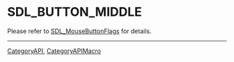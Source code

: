 # SDL_BUTTON_MIDDLE

Please refer to [SDL_MouseButtonFlags](SDL_MouseButtonFlags) for details.

----
[CategoryAPI](CategoryAPI), [CategoryAPIMacro](CategoryAPIMacro)

